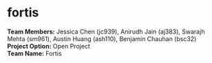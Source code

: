 # fortis
**Team Members:** Jessica Chen (jc939), Anirudh Jain (aj383), Swarajh Mehta (sm961), Austin Huang (ash110), Benjamin Chauhan (bsc32) <br>
**Project Option:** Open Project <br>
**Team Name:** Fortis <br>
